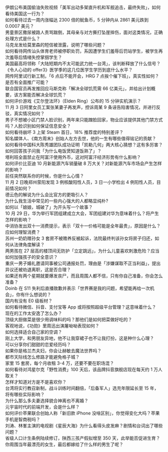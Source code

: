 伊朗公布美国偷油失败视频「美军出动多架直升机和军舰追击，最终失败」，如何看待美国这一行为？  
如何看待过去一周内涨幅达 2300 倍的鱿鱼币，5 分钟内从 2861 美元跌到 0.0007 美元？  
男童景区撒尿被路人责骂踹倒，其母亲与对方撕打坠崖摔伤，面对这类情况，正确处理方式是什么？  
马克龙发给莫里森的短信被泄露，说明了哪些问题？  
如何看待网传汕头体育老师被停职处罚，系因遭学生们羞辱后罚站学生，被学生再次羞辱后情绪失控掌掴学生？  
美国最高将领称「大陆短期内不太可能武力统一台湾」，该判断释放了什么信号？  
《令人心动的 offer3》医学季的这几位医学生学历到底什么水平？  
网传阿里试行新工制，「6 点后不能开会，HRG 7 点挨个催下班」，真实性如何？是否有全面推广可能？  
联合国官员再发推回应马斯克称「解决全球饥荒需 66 亿美元」，并给出计划概要，该方案能否解决全球饥荒？  
如何评价游戏《艾尔登法环》（Elden Ring）公布的 15 分钟实机演示？  
11 月 3 日阿里女员工案张某妻子再发声，控诉周某 9 条诬告陷害情况，并进行反驳，真实情况如何？  
男子不想被小区门禁人脸识别，两年来只能蹭脸回家，物业应该提供其他门禁方式吗？人脸识别如何保证信息安全？  
如何看待崩坏 3 上架 Steam 首日，18% 推荐度的特别差评？  
知名媒体人、《南方周末》创始人左方去世，他的一生有哪些值得铭记的贡献？  
如何看待中国科大陈秀雄团队成功证明「凯勒几何」两大核心猜想？这有多厉害？  
如何回答孩子问我「为什么电饭煲知道饭熟了」？  
塔利班全面禁止在阿富汗使用外币，这对阿富汗经济形势有什么影响？  
如何评价比亚迪 10 月新能源汽车销量破 8 万大关？对新能源汽车市场会产生怎样的影响？  
前任突然联系你的时候，你是什么心情？  
11 月 2 日晚郑州荥阳发现 3 例核酸阳性人员，3 日一小学检出 4 例阳性人员，目前情况如何？  
德云色的解说为什么会比官方的更吸引人？  
为什么我生活中常见的一些内心强大的人都略显纯朴?  
如何以「娘娘，城破了」为开头写一个故事？  
10 月 29 日，华为举行军团组建成立大会，军团组建对华为意味着什么？将产生怎样的影响？  
中消协发出双十一消费提示，表示「双十一价格可能是全年最贵」，原因是什么？应如何理智消费？  
苏州一奶奶赠孙女 3 套房不被赡养反被起诉，法院最终判该孙女将房子归还，如何从法律角度解读？  
两男孩在 27 层高的楼顶间无防护「立定跳远」，为什么儿童喜欢刺激危险？应当如何加强孩子的安全意识？  
重庆一男子婚礼邀请同事被公司通报处罚，理由是「涉嫌谋取不正当利益」，提出异议还被劝退离职，这是否合理？  
如果还有两个星期就要爆发丧尸，而且周围人都不信，只有你自己准备，你会怎么准备？  
Doinb 在 S11 失利后直播致歉并表示「世界赛是我的问题，希望能再给一次机会」，你有什么想说的？  
国内有没有 E0 级板材？  
如何看待微信、抖音、支付宝等 App 或将按照超级平台管理？这意味着什么？  
现在的工作太安逸了怎么办？  
顶级大厨做菜是很少用调味料的吗？那他们是如何把菜做好吃的？  
客观地说，《功勋》里周迅出演屠呦呦表现如何？  
如何选择适合自己家的空调？  
刚上大学，和男朋友异地，他不让我穿裙子也不让我打扮，这是种什么心理？  
可以分享你们甜甜的恋爱经历吗？  
如果你是格兰杰夫妇，你会让赫敏去魔法世界吗？  
都市天际线怎么修路才能避免格子城？  
家里 15 套房，每个月收租 3-4 万，还要不要在职场混？  
如何看待对鸿星尔克「野性消费」100 天后，该品牌抖音旗舰店现在每天约 1 万人取关？  
怎样才知道对方是不是喜欢你？  
台湾将实行教召新制，战斗训练时间翻倍，「后备军人」选充年限延长至 15 年，将有哪些实际影响？  
为什么那么多夫妻选择貌合神离也不离婚？  
元宇宙时代的前端开发，会是什么样？  
如何评价苹果联合创始人称「新旧款 iPhone 没啥区别」，你觉得变化大吗？苹果手机是智商税吗？  
刘涛、林峯主演的电视剧《星辰大海》为什么看得头皮发麻？剧情和台词出了哪些问题？  
省级人口计生条例陆续修订，陕西三孩产假拟增至 350 天，此举能否促进生育？  
你周围当年最漂亮的女生，最后都嫁给了什么样的男生了呢？  
